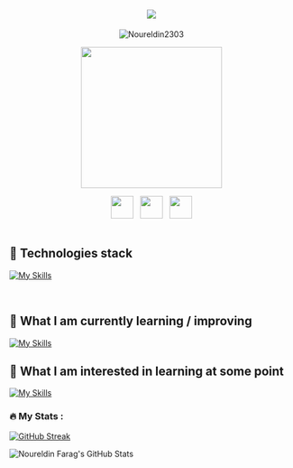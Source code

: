 <h1 align="center">
  <a href="https://git.io/typing-svg">
    <img src="https://readme-typing-svg.herokuapp.com/?lines=Hi++There!+👋;I'm+Noureldin+Farag+👨‍💻;+I'm+a+software+engineer;Nice+to+meet+you!&center=true&size=28">
  </a>
</h1>

<p align='center'>
  <img src="https://komarev.com/ghpvc/?username=Noureldin2303&label=Profile%20views&color=6611e9&style=flat" alt="Noureldin2303" />
</p>
<p align='center'>
<img src="https://octodex.github.com/images/spidertocat.png" width="250px"/>
</p>


<div class="links-container" align="center">
<a href="https://www.linkedin.com/in/noureldin-farag-112653217/" class="linkedin"><img src="https://www.svgrepo.com/show/354000/linkedin-icon.svg" width="40px"/></a>&nbsp;&nbsp;
<a href="mailto:noureldinfarag4@gmail.com?subject=Please be a job offer 🙃" class="gmail" ><img src="https://www.svgrepo.com/show/353812/google-gmail.svg" width="40px"/></a>&nbsp;&nbsp;
<a href="ꈤꂦꀎꋪꍟ꒒ꀸꀤꈤ#2022?subject=Olá%20Stefany" class="discord"><img src="https://www.svgrepo.com/show/353655/discord-icon.svg" width="40px"/></a>
</div>

<br>

##  🥷 Technologies stack


<a name="learning-now"></a>

[![My Skills](https://skillicons.dev/icons?i=js,ts,html,css,py,java,cpp,nodejs,expressjs,nestjs,mongodb,firebase,figma,blender,go,git,bash,vim,linux,swift,php,laravel,mysql)](https://skillicons.dev)

<br>
<a name="learning-next"></a>

## 📖  What I am currently learning / improving
[![My Skills](https://skillicons.dev/icons?i=react,redux,spring,threejs,docker,kubernetes)](https://skillicons.dev)


## 👾  What I am interested in learning at some point

[![My Skills](https://skillicons.dev/icons?i=nextjs,graphql,tailwind,gradle)](https://skillicons.dev)




### :fire: My Stats :


[![GitHub Streak](http://github-readme-streak-stats.herokuapp.com?user=Noureldin2303&theme=github-dark-blue&hide_border=true)](https://git.io/streak-stats)

![Noureldin Farag's GitHub Stats](https://github-readme-stats.vercel.app/api?username=Noureldin2303&show_icons=true&locale=en&theme=github_dark&hide_border=true)
